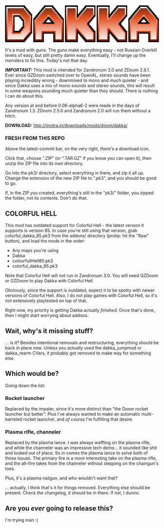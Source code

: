![DAKKA](/README_logo.png "necessary")

It's a mod with guns. The guns make everything easy - not Russian Overkill levels
of easy, but still pretty damn easy. Eventually, I'll change up the monsters to
fix this. Today's not that day.

***IMPORTANT:*** This mod is intended for Zandronum 3.0 and ZDoom 2.8.1. Ever
since GZDoom switched over to OpenAL, stereo sounds have been playing incredibly
wrong - downmixed to mono and *much* quieter - and since Dakka uses a mix of mono
sounds and stereo sounds, this will result in some weapons sounding much quieter
than they should. There is nothing I can do about this.

Any version at and before 0.06-alpha6-2 were made in the days of Zandronum 1.3.
ZDoom 2.5.0 and Zandronum 2.0 will run them without a hitch.

**DOWNLOAD:** http://jinotra.in/downloads/mods/doom/dakka/



### FRESH FROM THIS REPO

Above the latest-commit bar, on the very right, there's a download icon.

Click that, choose ".ZIP" (or ".TAR.GZ" if you know you can open it), then unzip
the ZIP file into its own directory.

Go into the pk3/ directory, select everything in there, and zip it all up.
Change the extension of the new ZIP file to ".pk3", and you should be good to go.

If, in the ZIP you created, everything's still in the "pk3/" folder, you zipped
the folder, not its contents. Don't do that.



## COLORFUL HELL

This mod has outdated support for Colorful Hell - the latest version it supports
is version 85. In case you're still using that version, grab colorful\_dakka\_85.pk3
from the addons/ directory (protip: hit the "Raw" button), and load the mods in the order: 

- Any maps you're using
- Dakka
- colourfullHell85.pk3
- colorful\_dakka\_85.pk3

Note that Colorful Hell will *not* run in Zandronum 3.0. You will need QZDoom or 
GZDoom to play Dakka with Colorful Hell.

Obviously, since the support is outdated, expect it to be spotty with newer
versions of Colorful Hell. Also, I do not play games with Colorful Hell, so it's
not extensively playtested on top of that.

Right now, my priority is getting Dakka actually *finished*. Once that's done,
then I might start worrying about addons.



## Wait, why's it missing stuff?

... is it? Besides intentional removals and restructuring, everything should be
back in place now. Unless you actually used the dakka\_jumpmod or dakka\_rearm
CVars, it probably got removed to make way for something else.



## Which would be?

Going down the list:


### Rocket launcher

Replaced by the impaler, since it's more distinct than "the Doom rocket launcher
but better". Plus I've always wanted to make an automatic multi-barreled rocket
launcher, and *of course* I'm fulfilling that desire.


### Plasma rifle, channeler

Replaced by the plasma lance. I was always waffling on the plasma rifle, and while
the channeler was an impressive tech demo... it sounded like shit and looked out
of place. So in comes the plasma lance to solve both of those issues. The primary
fire is a more interesting take on the plasma rifle, and the alt-fire takes from
the channeler without stepping on the chaingun's toes.

Plus, it's a plasma nailgun, and who wouldn't want that?

  

... actually, I think that's it for things removed. Everything else should be
present. Check the changelog, it should be in there. If not, I dunno.



## Are you *ever* going to release this?

I'm trying man :(